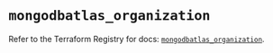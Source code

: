 # `mongodbatlas_organization`

Refer to the Terraform Registry for docs: [`mongodbatlas_organization`](https://registry.terraform.io/providers/mongodb/mongodbatlas/1.17.1/docs/resources/organization).

